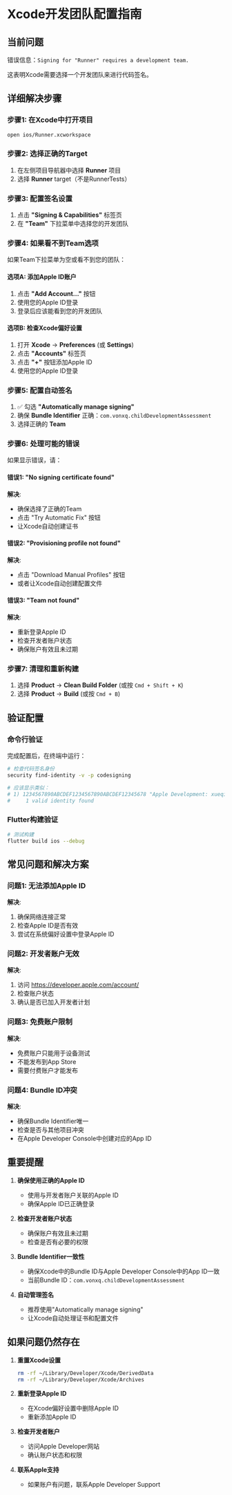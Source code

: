 # Xcode开发团队配置指南

## 当前问题
错误信息：`Signing for "Runner" requires a development team.`

这表明Xcode需要选择一个开发团队来进行代码签名。

## 详细解决步骤

### 步骤1: 在Xcode中打开项目
```bash
open ios/Runner.xcworkspace
```

### 步骤2: 选择正确的Target
1. 在左侧项目导航器中选择 **Runner** 项目
2. 选择 **Runner** target（不是RunnerTests）

### 步骤3: 配置签名设置
1. 点击 **"Signing & Capabilities"** 标签页
2. 在 **"Team"** 下拉菜单中选择您的开发团队

### 步骤4: 如果看不到Team选项
如果Team下拉菜单为空或看不到您的团队：

#### 选项A: 添加Apple ID账户
1. 点击 **"Add Account..."** 按钮
2. 使用您的Apple ID登录
3. 登录后应该能看到您的开发团队

#### 选项B: 检查Xcode偏好设置
1. 打开 **Xcode** → **Preferences** (或 **Settings**)
2. 点击 **"Accounts"** 标签页
3. 点击 **"+"** 按钮添加Apple ID
4. 使用您的Apple ID登录

### 步骤5: 配置自动签名
1. ✅ 勾选 **"Automatically manage signing"**
2. 确保 **Bundle Identifier** 正确：`com.vonxq.childDevelopmentAssessment`
3. 选择正确的 **Team**

### 步骤6: 处理可能的错误
如果显示错误，请：

#### 错误1: "No signing certificate found"
**解决**:
- 确保选择了正确的Team
- 点击 "Try Automatic Fix" 按钮
- 让Xcode自动创建证书

#### 错误2: "Provisioning profile not found"
**解决**:
- 点击 "Download Manual Profiles" 按钮
- 或者让Xcode自动创建配置文件

#### 错误3: "Team not found"
**解决**:
- 重新登录Apple ID
- 检查开发者账户状态
- 确保账户有效且未过期

### 步骤7: 清理和重新构建
1. 选择 **Product** → **Clean Build Folder** (或按 `Cmd + Shift + K`)
2. 选择 **Product** → **Build** (或按 `Cmd + B`)

## 验证配置

### 命令行验证
完成配置后，在终端中运行：
```bash
# 检查代码签名身份
security find-identity -v -p codesigning

# 应该显示类似：
# 1) 1234567890ABCDEF1234567890ABCDEF12345678 "Apple Development: xueqin feng (X3CFM9KDVF)"
#     1 valid identity found
```

### Flutter构建验证
```bash
# 测试构建
flutter build ios --debug
```

## 常见问题和解决方案

### 问题1: 无法添加Apple ID
**解决**:
1. 确保网络连接正常
2. 检查Apple ID是否有效
3. 尝试在系统偏好设置中登录Apple ID

### 问题2: 开发者账户无效
**解决**:
1. 访问 https://developer.apple.com/account/
2. 检查账户状态
3. 确认是否已加入开发者计划

### 问题3: 免费账户限制
**解决**:
- 免费账户只能用于设备测试
- 不能发布到App Store
- 需要付费账户才能发布

### 问题4: Bundle ID冲突
**解决**:
- 确保Bundle Identifier唯一
- 检查是否与其他项目冲突
- 在Apple Developer Console中创建对应的App ID

## 重要提醒

1. **确保使用正确的Apple ID**
   - 使用与开发者账户关联的Apple ID
   - 确保Apple ID已正确登录

2. **检查开发者账户状态**
   - 确保账户有效且未过期
   - 检查是否有必要的权限

3. **Bundle Identifier一致性**
   - 确保Xcode中的Bundle ID与Apple Developer Console中的App ID一致
   - 当前Bundle ID：`com.vonxq.childDevelopmentAssessment`

4. **自动管理签名**
   - 推荐使用"Automatically manage signing"
   - 让Xcode自动处理证书和配置文件

## 如果问题仍然存在

1. **重置Xcode设置**
   ```bash
   rm -rf ~/Library/Developer/Xcode/DerivedData
   rm -rf ~/Library/Developer/Xcode/Archives
   ```

2. **重新登录Apple ID**
   - 在Xcode偏好设置中删除Apple ID
   - 重新添加Apple ID

3. **检查开发者账户**
   - 访问Apple Developer网站
   - 确认账户状态和权限

4. **联系Apple支持**
   - 如果账户有问题，联系Apple Developer Support 